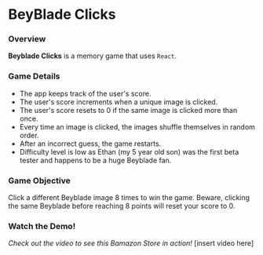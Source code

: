 # BeyBlade Clicks 

### Overview
**Beyblade Clicks** is a memory game that uses ```React```.  

### Game Details
* The app keeps track of the user's score. 
* The user's score increments when a unique image is clicked. 
* The user's score resets to 0 if the same image is clicked more than once.
* Every time an image is clicked, the images shuffle themselves in random order.
* After an incorrect guess, the game restarts.  
* Difficulty level is low as Ethan (my 5 year old son) was the first beta tester and happens to be a huge Beyblade fan.  

### Game Objective
Click a different Beyblade image 8 times to win the game.  Beware, clicking the same Beyblade before reaching 8 points will reset your score to 0.  

### Watch the Demo!
*Check out the video to see this Bamazon Store in action!*
[insert video here]
